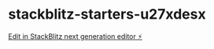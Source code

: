 # stackblitz-starters-u27xdesx

[Edit in StackBlitz next generation editor ⚡️](https://stackblitz.com/~/github.com/jbox662/stackblitz-starters-u27xdesx)